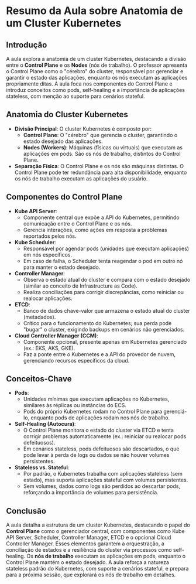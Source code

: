 # Resumo da Aula sobre Anatomia de um Cluster Kubernetes

## Introdução
A aula explora a anatomia de um cluster Kubernetes, destacando a divisão entre o **Control Plane** e os **Nodes** (nós de trabalho). O professor apresenta o Control Plane como o "cérebro" do cluster, responsável por gerenciar e garantir o estado das aplicações, enquanto os nós executam as aplicações propriamente ditas. A aula foca nos componentes do Control Plane e introduz conceitos como pods, self-healing e a importância de aplicações stateless, com menção ao suporte para cenários stateful.

## Anatomia do Cluster Kubernetes
- **Divisão Principal**: O cluster Kubernetes é composto por:
  - **Control Plane**: O "cérebro" que gerencia o cluster, garantindo o estado desejado das aplicações.
  - **Nodes (Workers)**: Máquinas (físicas ou virtuais) que executam as aplicações em pods. São os nós de trabalho, distintos do Control Plane.
- **Separação Física**: O Control Plane e os nós são máquinas distintas. O Control Plane pode ter redundância para alta disponibilidade, enquanto os nós de trabalho executam as aplicações do usuário.

## Componentes do Control Plane
- **Kube API Server**:
  - Componente central que expõe a API do Kubernetes, permitindo comunicação entre o Control Plane e os nós.
  - Gerencia interações, como ações em resposta a problemas reportados pelos nós.
- **Kube Scheduler**:
  - Responsável por agendar pods (unidades que executam aplicações) em nós específicos.
  - Em caso de falha, o Scheduler tenta reagendar o pod em outro nó para manter o estado desejado.
- **Controller Manager**:
  - Observa o estado atual do cluster e compara com o estado desejado (similar ao conceito de Infrastructure as Code).
  - Realiza conciliações para corrigir discrepâncias, como reiniciar ou realocar aplicações.
- **ETCD**:
  - Banco de dados chave-valor que armazena o estado atual do cluster (metadados).
  - Crítico para o funcionamento do Kubernetes; sua perda pode "bugar" o cluster, exigindo backups em cenários não gerenciados.
- **Cloud Controller Manager (CCM)**:
  - Componente opcional, presente apenas em Kubernetes gerenciado (ex.: EKS, AKS, GKE).
  - Faz a ponte entre o Kubernetes e a API do provedor de nuvem, gerenciando recursos específicos da cloud.

## Conceitos-Chave
- **Pods**:
  - Unidades mínimas que executam aplicações no Kubernetes, similares às réplicas ou instâncias do ECS.
  - Pods do próprio Kubernetes rodam no Control Plane para gerenciá-lo, enquanto pods de aplicações rodam nos nós de trabalho.
- **Self-Healing (Autocura)**:
  - O Control Plane monitora o estado do cluster via ETCD e tenta corrigir problemas automaticamente (ex.: reiniciar ou realocar pods defeituosos).
  - Em cenários stateless, pods defeituosos são descartados, o que pode levar à perda de logs ou dados se não houver volumes persistentes.
- **Stateless vs. Stateful**:
  - Por padrão, o Kubernetes trabalha com aplicações stateless (sem estado), mas suporta aplicações stateful com volumes persistentes.
  - Sem volumes, dados como logs são perdidos ao descartar pods, reforçando a importância de volumes para persistência.

## Conclusão
A aula detalha a estrutura de um cluster Kubernetes, destacando o papel do **Control Plane** como o gerenciador central, com componentes como Kube API Server, Scheduler, Controller Manager, ETCD e o opcional Cloud Controller Manager. Esses elementos garantem a orquestração, a conciliação de estados e a resiliência do cluster via processos como self-healing. Os **nós de trabalho** executam as aplicações em pods, enquanto o Control Plane mantém o estado desejado. A aula reforça a natureza stateless padrão do Kubernetes, com suporte a cenários stateful, e prepara para a próxima sessão, que explorará os nós de trabalho em detalhes.